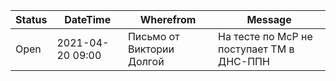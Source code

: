 Status|DateTime|Wherefrom|Message
--- | --- | --- | ---
Open|2021-04-20 09:00|Письмо от Виктории Долгой|На тесте по МсР не поступает ТМ в ДНС-ППН
